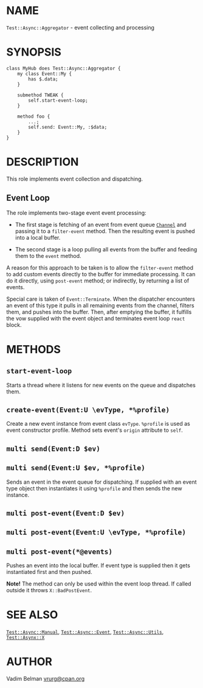 NAME
====

`Test::Async::Aggregator` - event collecting and processing

SYNOPSIS
========

    class MyHub does Test::Async::Aggregator {
        my class Event::My {
            has $.data;
        }

        submethod TWEAK {
            self.start-event-loop;
        }

        method foo {
            ...; 
            self.send: Event::My, :$data;
        }
    }

DESCRIPTION
===========

This role implements event collection and dispatching.

Event Loop
----------

The role implements two-stage event event processing:

  * The first stage is fetching of an event from event queue [`Channel`](https://docs.raku.org/type/Channel) and passing it to a `filter-event` method. Then the resulting event is pushed into a local buffer.

  * The second stage is a loop pulling all events from the buffer and feeding them to the `event` method.

A reason for this approach to be taken is to allow the `filter-event` method to add custom events directly to the buffer for immediate processing. It can do it directly, using `post-event` method; or indirectly, by returning a list of events.

Special care is taken of `Event::Terminate`. When the dispatcher encounters an event of this type it pulls in all remaining events from the channel, filters them, and pushes into the buffer. Then, after emptying the buffer, it fulfills the vow supplied with the event object and terminates event loop `react` block.

METHODS
=======

`start-event-loop`
------------------

Starts a thread where it listens for new events on the queue and dispatches them.

`create-event(Event:U \evType, *%profile)`
------------------------------------------

Create a new event instance from event class `evType`. `%profile` is used as event constructor profile. Method sets event's `origin` attribute to `self`.

`multi send(Event:D $ev)`
-------------------------

`multi send(Event:U $ev, *%profile)`
------------------------------------

Sends an event in the event queue for dispatching. If supplied with an event type object then instantiates it using `%profile` and then sends the new instance.

`multi post-event(Event:D $ev)`
-------------------------------

`multi post-event(Event:U \evType, *%profile)`
----------------------------------------------

`multi post-event(*@events)`
----------------------------

Pushes an event into the local buffer. If event type is supplied then it gets instantiated first and then pushed.

**Note!** The method can only be used within the event loop thread. If called outside it throws `X::BadPostEvent`.

SEE ALSO
========

[`Test::Async::Manual`](https://github.com/vrurg/raku-Test-Async/blob/v0.0.7/docs/md/Test/Async/Manual.md), [`Test::Async::Event`](https://github.com/vrurg/raku-Test-Async/blob/v0.0.7/docs/md/Test/Async/Event.md), [`Test::Async::Utils`](https://github.com/vrurg/raku-Test-Async/blob/v0.0.7/docs/md/Test/Async/Utils.md), [`Test::Asynx::X`](https://github.com/vrurg/raku-Test-Async/blob/v0.0.7/docs/md/Test/Asynx/X.md)

AUTHOR
======

Vadim Belman <vrurg@cpan.org>

